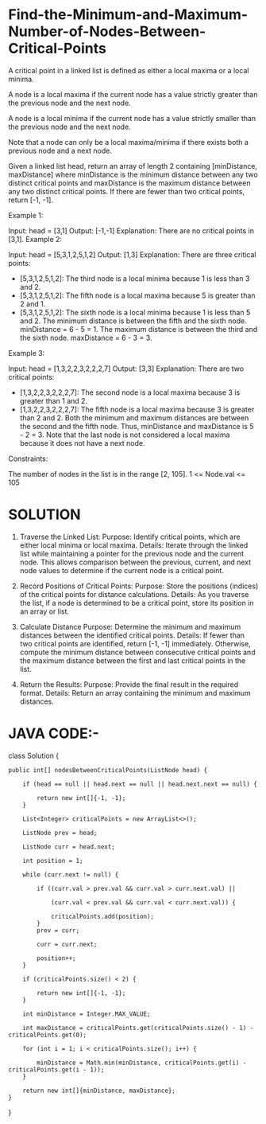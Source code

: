 # Find-the-Minimum-and-Maximum-Number-of-Nodes-Between-Critical-Points

A critical point in a linked list is defined as either a local maxima or a local minima.

A node is a local maxima if the current node has a value strictly greater than the previous node and the next node.

A node is a local minima if the current node has a value strictly smaller than the previous node and the next node.

Note that a node can only be a local maxima/minima if there exists both a previous node and a next node.

Given a linked list head, return an array of length 2 containing [minDistance, maxDistance] where minDistance is the minimum distance between any two distinct critical points and maxDistance is the maximum distance between any two distinct critical points. If there are fewer than two critical points, return [-1, -1].
 
Example 1:

Input: head = [3,1]
Output: [-1,-1]
Explanation: There are no critical points in [3,1].
Example 2:

Input: head = [5,3,1,2,5,1,2]
Output: [1,3]
Explanation: There are three critical points:
- [5,3,1,2,5,1,2]: The third node is a local minima because 1 is less than 3 and 2.
- [5,3,1,2,5,1,2]: The fifth node is a local maxima because 5 is greater than 2 and 1.
- [5,3,1,2,5,1,2]: The sixth node is a local minima because 1 is less than 5 and 2.
The minimum distance is between the fifth and the sixth node. minDistance = 6 - 5 = 1.
The maximum distance is between the third and the sixth node. maxDistance = 6 - 3 = 3.

Example 3:

Input: head = [1,3,2,2,3,2,2,2,7]
Output: [3,3]
Explanation: There are two critical points:
- [1,3,2,2,3,2,2,2,7]: The second node is a local maxima because 3 is greater than 1 and 2.
- [1,3,2,2,3,2,2,2,7]: The fifth node is a local maxima because 3 is greater than 2 and 2.
Both the minimum and maximum distances are between the second and the fifth node.
Thus, minDistance and maxDistance is 5 - 2 = 3.
Note that the last node is not considered a local maxima because it does not have a next node.
 
Constraints:

The number of nodes in the list is in the range [2, 105].
1 <= Node.val <= 105


# SOLUTION 

1. Traverse the Linked List:
Purpose: Identify critical points, which are either local minima or local maxima.
Details: Iterate through the linked list while maintaining a pointer for the previous node and the current node. This allows comparison between the previous, current, and next node values to determine if the current node is a critical point.

2. Record Positions of Critical Points:
Purpose: Store the positions (indices) of the critical points for distance calculations.
Details: As you traverse the list, if a node is determined to be a critical point, store its position in an array or list.

3. Calculate Distance
Purpose: Determine the minimum and maximum distances between the identified critical points.
Details:
If fewer than two critical points are identified, return [-1, -1] immediately.
Otherwise, compute the minimum distance between consecutive critical points and the maximum distance between the first and last critical points in the list.

4. Return the Results:
Purpose: Provide the final result in the required format.
Details: Return an array containing the minimum and maximum distances.

# JAVA CODE:-


class Solution {

    public int[] nodesBetweenCriticalPoints(ListNode head) {
    
        if (head == null || head.next == null || head.next.next == null) {
        
            return new int[]{-1, -1};
        }

        List<Integer> criticalPoints = new ArrayList<>();
        
        ListNode prev = head;
        
        ListNode curr = head.next;
        
        int position = 1;

        while (curr.next != null) {
        
            if ((curr.val > prev.val && curr.val > curr.next.val) ||
            
                (curr.val < prev.val && curr.val < curr.next.val)) {
                
                criticalPoints.add(position);
            }
            prev = curr;
            
            curr = curr.next;
            
            position++;
        }

        if (criticalPoints.size() < 2) {
        
            return new int[]{-1, -1};
        }

        int minDistance = Integer.MAX_VALUE;
        
        int maxDistance = criticalPoints.get(criticalPoints.size() - 1) - criticalPoints.get(0);

        for (int i = 1; i < criticalPoints.size(); i++) {
        
            minDistance = Math.min(minDistance, criticalPoints.get(i) - criticalPoints.get(i - 1));
        }

        return new int[]{minDistance, maxDistance};
    }
}
